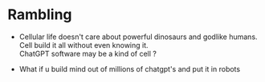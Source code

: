 # **Rambling**

- Cellular life doesn't care about powerful dinosaurs and godlike humans.  
  Cell build it all without even knowing it.  
  ChatGPT software may be a kind of cell ?

- What if u build mind out of millions of chatgpt's and put it in robots  
